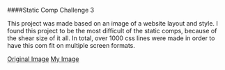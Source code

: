 ####Static Comp Challenge 3

This project was made based on an image of a website layout and style. I found this project to be the most difficult of the static comps, because of the shear size of it all. In total, over 1000 css lines were made in order to have this com fit on multiple screen formats.

[Original Image](assets/static-comp-challenge-3.jpg)
[My Image](assets/em-static-comp-challenge-3.jpg)
